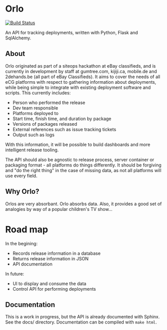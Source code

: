 # Orlo
[![Build Status](https://travis-ci.org/eBayClassifiedsGroup/orlo.svg?branch=master)](https://travis-ci.org/eBayClassifiedsGroup/orlo/)

An API for tracking deployments, written with Python, Flask and SqlAlchemy.

## About

Orlo originated as part of a siteops hackathon at eBay classifieds, and is currently in development by staff at gumtree.com, kijiji.ca, mobile.de and 2dehands.be (all part of eBay Classifieds). 
It aims to cover the needs of all eCG platforms with respect to gathering information about deployments, while being simple to integrate with existing deployment software and scripts. This currently includes:

  - Person who performed the release
  - Dev team responsible
  - Platforms deployed to
  - Start time, finish time, and duration by package
  - Versions of packages released
  - External references such as issue tracking tickets
  - Output such as logs

With this information, it will be possible to build dashboards and more intelligent release tooling.

The API should also be agnostic to release process, server container or packaging format - all platforms do things differently. It should be forgiving and "do the right thing" in the case of missing data, as not all platforms will use every field.

## Why Orlo?

Orlos are very absorbant. Orlo absorbs data. Also, it provides a good set of analogies by way of a popular children's TV show...

# Road map

In the begining:
 - Records release information in a database
 - Returns release information in JSON
 - API documentation

In future:
 - UI to display and consume the data
 - Control API for performing deployments

## Documentation

This is a work in progress, but the API is already documented with Sphinx. See the docs/ directory. Documentation can be compiled with `make html`.
